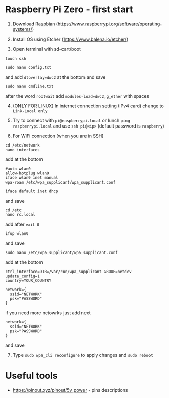 # Raspberry Pi Zero - first start

1. Download Raspbian (https://www.raspberrypi.org/software/operating-systems/)

2. Install OS using Etcher (https://www.balena.io/etcher/)

3. Open terminal with sd-cart/boot
```
touch ssh
```
```
sudo nano config.txt
```
and add `dtoverlay=dwc2` at the bottom and save
```
sudo nano cmdline.txt
```
after the word `rootwait` add `modules-load=dwc2,g_ether` with spaces

4. (ONLY FOR LINUX) In internet connection setting (IPv4 card) change to `Link-Local only`

5. Try to connect with `pi@raspberrypi.local` or lunch `ping raspberrypi.local` and use `ssh pi@<ip>` (default password is `raspberry`)

6. For WiFi connection (when you are in SSH)
```
cd /etc/network
nano interfaces
```

add at the bottom

```
#auto wlan0
allow-hotplug wlan0
iface wlan0 inet manual
wpa-roam /etc/wpa_supplicant/wpa_supplicant.conf

iface default inet dhcp
```

and save

```
cd /etc
nano rc.local
```

add after `exit 0`

```
i‍‍fup wlan0
```

and save

```
sudo nano /etc/wpa_supplicant/wpa_supplicant.conf
```

add at the bottom

```
ctrl_interface=DIR=/var/run/wpa_supplicant GROUP=netdev
update_config=1
country=YOUR_COUNTRY

network={
  ssid="NETWORK"
  psk="PASSWORD"
}
```

if you need more netowrks just add next

```
network={
  ssid="NETWORK"
  psk="PASSWORD"
}
```

and save

7. Type `sudo wpa_cli reconfigure` to apply changes and `sudo reboot`

# Useful tools

* https://pinout.xyz/pinout/5v_power - pins descriptions
